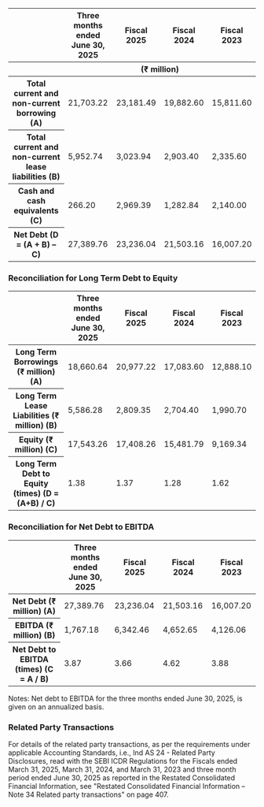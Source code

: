 <table><thead><tr><th></th><th>Three months<br>ended June 30,<br>2025</th><th>Fiscal 2025</th><th>Fiscal 2024</th><th>Fiscal 2023</th></tr><tr><th></th><th colspan="4" style="text-align: center;">(₹ million)</th></tr></thead><tbody><tr><th scope="row">Total current and non-current borrowing (A)</th><td>21,703.22</td><td>23,181.49</td><td>19,882.60</td><td>15,811.60</td></tr><tr><th scope="row">Total current and non-current lease liabilities (B)</th><td>5,952.74</td><td>3,023.94</td><td>2,903.40</td><td>2,335.60</td></tr><tr><th scope="row">Cash and cash equivalents (C)</th><td>266.20</td><td>2,969.39</td><td>1,282.84</td><td>2,140.00</td></tr><tr><th scope="row">Net Debt (D = (A + B) – C)</th><td>27,389.76</td><td>23,236.04</td><td>21,503.16</td><td>16,007.20</td></tr></tbody></table>

### Reconciliation for Long Term Debt to Equity

<table><thead><tr><th></th><th>Three months<br>ended June 30,<br>2025</th><th>Fiscal 2025</th><th>Fiscal 2024</th><th>Fiscal 2023</th></tr></thead><tbody><tr><th scope="row">Long Term Borrowings (₹ million) (A)</th><td>18,660.64</td><td>20,977.22</td><td>17,083.60</td><td>12,888.10</td></tr><tr><th scope="row">Long Term Lease Liabilities (₹ million) (B)</th><td>5,586.28</td><td>2,809.35</td><td>2,704.40</td><td>1,990.70</td></tr><tr><th scope="row">Equity (₹ million) (C)</th><td>17,543.26</td><td>17,408.26</td><td>15,481.79</td><td>9,169.34</td></tr><tr><th scope="row">Long Term Debt to Equity (times) (D = (A+B) / C)</th><td>1.38</td><td>1.37</td><td>1.28</td><td>1.62</td></tr></tbody></table>

### Reconciliation for Net Debt to EBITDA

<table><thead><tr><th></th><th>Three months<br>ended June 30,<br>2025</th><th>Fiscal 2025</th><th>Fiscal 2024</th><th>Fiscal 2023</th></tr></thead><tbody><tr><th scope="row">Net Debt (₹ million) (A)</th><td>27,389.76</td><td>23,236.04</td><td>21,503.16</td><td>16,007.20</td></tr><tr><th scope="row">EBITDA (₹ million) (B)</th><td>1,767.18</td><td>6,342.46</td><td>4,652.65</td><td>4,126.06</td></tr><tr><th scope="row">Net Debt to EBITDA (times) (C = A / B)</th><td>3.87</td><td>3.66</td><td>4.62</td><td>3.88</td></tr></tbody></table>

Notes: Net debt to EBITDA for the three months ended June 30, 2025, is given on an annualized basis.

### Related Party Transactions

For details of the related party transactions, as per the requirements under applicable Accounting Standards, i.e., Ind AS 24 - Related Party Disclosures, read with the SEBI ICDR Regulations for the Fiscals ended March 31, 2025, March 31, 2024, and March 31, 2023 and three month period ended June 30, 2025 as reported in the Restated Consolidated Financial Information, see "Restated Consolidated Financial Information – Note 34 Related party transactions" on page 407.